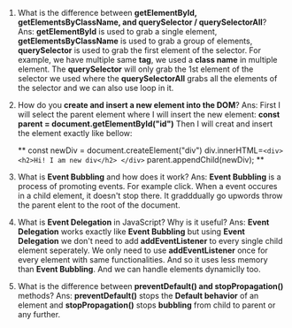 1. What is the difference between **getElementById, getElementsByClassName, and querySelector / querySelectorAll**?
Ans: **getElementById** is used to grab a single element,
      **getElementsByClassName** is used to grab a group of elements,
      **querySelector** is used to grab the first element of the selector. For example, we have multiple same **tag**, we used a **class name** in multiple element. The **querySelector** will only grab the 1st element of the selector we used where the **querySelectorAll** grabs all the elements of the selector and we can also use loop in it.
2. How do you **create and insert a new element into the DOM**?
Ans: First I will select the parent element where I will insert the new element:
      **const parent = document.getElementById("id")**
      Then I will creat and insert the element exactly like bellow:


      **
        const newDiv = document.createElement("div")
          div.innerHTML=`
                <div>
                    <h2>Hi! I am new div</h2>
                </div>
          `
        parent.appendChild(newDiv);
      **
    
3. What is **Event Bubbling** and how does it work?
Ans: **Event Bubbling** is a process of promoting events. For example click. When a event occures in a child element, it doesn't stop there. It gradddually go upwords throw the parent elent to the root of the document.

4. What is **Event Delegation** in JavaScript? Why is it useful?
Ans: **Event Delegation** works exactly like **Event Bubbling** but using **Event Delegation** we don't need to add **addEventListener** to every single child element seperately. We only need to use **addEventListener** once for every element with same functionalities. And so it uses less memory than **Event Bubbling**. And we can handle elements dynamiclly too.


5. What is the difference between **preventDefault() and stopPropagation()** methods?
Ans: **preventDefault()** stops the **Default behavior** of an element and **stopPropagation()** stops **bubbling** from child to parent or any further.
